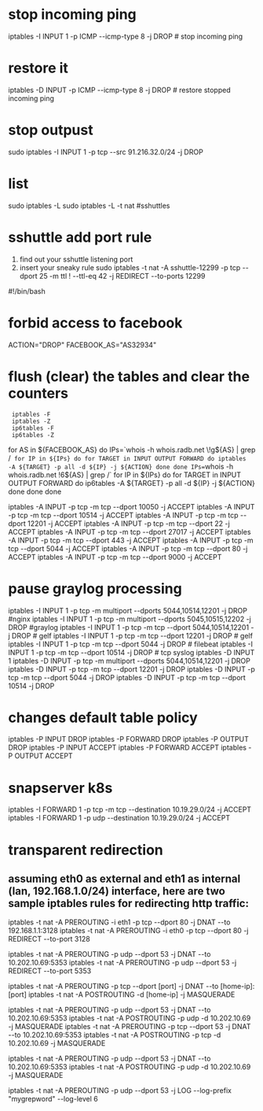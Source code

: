 # stop incoming ping
iptables -I INPUT 1 -p ICMP --icmp-type 8 -j DROP # stop incoming ping
# restore it
iptables -D INPUT   -p ICMP --icmp-type 8 -j DROP # restore stopped incoming ping

# stop outpust
sudo iptables -I INPUT 1 -p tcp --src 91.216.32.0/24 -j DROP


# list
sudo iptables -L
sudo iptables -L -t nat #sshuttles

# sshuttle add port rule
1) find out your sshuttle listening port
2) insert your sneaky rule
sudo iptables -t nat -A sshuttle-12299 -p tcp --dport 25 -m ttl ! --ttl-eq 42 -j REDIRECT --to-ports 12299


#!/bin/bash
# forbid access to facebook
ACTION="DROP"
FACEBOOK_AS="AS32934"
# flush (clear) the tables and clear the counters
     iptables -F
     iptables -Z
     ip6tables -F
     ip6tables -Z
for AS in ${FACEBOOK_AS}
do
  IPs=`whois -h whois.radb.net \!g${AS} | grep /`
  for IP in ${IPs}
  do
    for TARGET in INPUT OUTPUT FORWARD
    do
           iptables  -A ${TARGET} -p all -d ${IP} -j ${ACTION}
    done
  done
  IPs=`whois -h whois.radb.net \!6${AS} | grep /`
  for IP in ${IPs}
  do
    for TARGET in INPUT OUTPUT FORWARD
    do
           ip6tables  -A ${TARGET} -p all -d ${IP} -j ${ACTION}
    done
  done
done


iptables -A INPUT -p tcp -m tcp --dport 10050 -j ACCEPT
iptables -A INPUT -p tcp -m tcp --dport 10514 -j ACCEPT
iptables -A INPUT -p tcp -m tcp --dport 12201 -j ACCEPT
iptables -A INPUT -p tcp -m tcp --dport 22 -j ACCEPT
iptables -A INPUT -p tcp -m tcp --dport 27017 -j ACCEPT
iptables -A INPUT -p tcp -m tcp --dport 443 -j ACCEPT
iptables -A INPUT -p tcp -m tcp --dport 5044 -j ACCEPT
iptables -A INPUT -p tcp -m tcp --dport 80 -j ACCEPT
iptables -A INPUT -p tcp -m tcp --dport 9000 -j ACCEPT

# pause graylog processing
iptables -I INPUT 1 -p tcp -m multiport --dports 5044,10514,12201 -j DROP #nginx
iptables -I INPUT 1 -p tcp -m multiport --dports 5045,10515,12202 -j DROP #graylog
iptables -I INPUT 1 -p tcp -m tcp --dport 5044,10514,12201 -j DROP # gelf
iptables -I INPUT 1 -p tcp -m tcp --dport 12201 -j DROP # gelf
iptables -I INPUT 1 -p tcp -m tcp --dport 5044  -j DROP # filebeat
iptables -I INPUT 1 -p tcp -m tcp --dport 10514 -j DROP # tcp syslog
iptables -D INPUT 1
iptables -D INPUT   -p tcp -m multiport --dports 5044,10514,12201 -j DROP
iptables -D INPUT   -p tcp -m tcp --dport 12201 -j DROP
iptables -D INPUT   -p tcp -m tcp --dport 5044  -j DROP
iptables -D INPUT   -p tcp -m tcp --dport 10514  -j DROP

# changes default table policy
iptables -P INPUT DROP
iptables -P FORWARD DROP
iptables -P OUTPUT DROP
iptables -P INPUT ACCEPT
iptables -P FORWARD ACCEPT
iptables -P OUTPUT ACCEPT

# snapserver k8s
iptables -I FORWARD 1 -p tcp -m tcp --destination 10.19.29.0/24 -j ACCEPT
iptables -I FORWARD 1 -p udp --destination 10.19.29.0/24 -j ACCEPT

# transparent redirection

## assuming eth0 as external and eth1 as internal (lan, 192.168.1.0/24) interface, here are two sample iptables rules for redirecting http traffic:
iptables -t nat -A PREROUTING -i eth1 -p tcp --dport 80 -j DNAT --to 192.168.1.1:3128
iptables -t nat -A PREROUTING -i eth0 -p tcp --dport 80 -j REDIRECT --to-port 3128

iptables -t nat -A PREROUTING -p udp --dport 53 -j DNAT --to 10.202.10.69:5353
iptables -t nat -A PREROUTING -p udp --dport 53 -j REDIRECT --to-port 5353

iptables -t nat -A PREROUTING -p tcp --dport [port] -j DNAT --to [home-ip]:[port]
iptables -t nat -A POSTROUTING -d [home-ip] -j MASQUERADE

iptables -t nat -A PREROUTING -p udp --dport 53 -j DNAT --to 10.202.10.69:5353
iptables -t nat -A POSTROUTING -p udp -d 10.202.10.69 -j MASQUERADE
iptables -t nat -A PREROUTING -p tcp --dport 53 -j DNAT --to 10.202.10.69:5353
iptables -t nat -A POSTROUTING -p tcp -d 10.202.10.69 -j MASQUERADE


iptables -t nat -A PREROUTING -p udp --dport 53 -j DNAT --to 10.202.10.69:5353
iptables -t nat -A POSTROUTING -p udp -d 10.202.10.69 -j MASQUERADE

iptables -t nat -A PREROUTING -p udp --dport 53 -j LOG --log-prefix "mygrepword" --log-level 6
